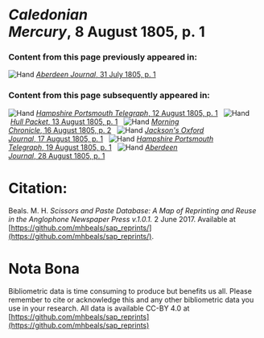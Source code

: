 # *Caledonian Mercury*, 8 August 1805, p. 1  
  
### Content from this page previously appeared in:  
![Hand](http://scissorsandpaste.net/wp-content/uploads/2017/06/smallhandpointer.png) [*Aberdeen Journal*, 31 July 1805, p. 1](https://mhbeals.github.io/sap_html/Aberdeen-Journal/Aberdeen-Journal-31-July-1805-p-1)  
  
### Content from this page subsequently appeared in:  
![Hand](http://scissorsandpaste.net/wp-content/uploads/2017/06/smallhandpointer.png) [*Hampshire Portsmouth Telegraph*, 12 August 1805, p. 1](https://mhbeals.github.io/sap_html/Hampshire-Portsmouth-Telegraph/Hampshire-Portsmouth-Telegraph-12-August-1805-p-1)  
![Hand](http://scissorsandpaste.net/wp-content/uploads/2017/06/smallhandpointer.png) [*Hull Packet*, 13 August 1805, p. 1](https://mhbeals.github.io/sap_html/Hull-Packet/Hull-Packet-13-August-1805-p-1)  
![Hand](http://scissorsandpaste.net/wp-content/uploads/2017/06/smallhandpointer.png) [*Morning Chronicle*, 16 August 1805, p. 2](https://mhbeals.github.io/sap_html/Morning-Chronicle/Morning-Chronicle-16-August-1805-p-2)  
![Hand](http://scissorsandpaste.net/wp-content/uploads/2017/06/smallhandpointer.png) [*Jackson's Oxford Journal*, 17 August 1805, p. 1](https://mhbeals.github.io/sap_html/Jackson's-Oxford-Journal/Jackson's-Oxford-Journal-17-August-1805-p-1)  
![Hand](http://scissorsandpaste.net/wp-content/uploads/2017/06/smallhandpointer.png) [*Hampshire Portsmouth Telegraph*, 19 August 1805, p. 1](https://mhbeals.github.io/sap_html/Hampshire-Portsmouth-Telegraph/Hampshire-Portsmouth-Telegraph-19-August-1805-p-1)  
![Hand](http://scissorsandpaste.net/wp-content/uploads/2017/06/smallhandpointer.png) [*Aberdeen Journal*, 28 August 1805, p. 1](https://mhbeals.github.io/sap_html/Aberdeen-Journal/Aberdeen-Journal-28-August-1805-p-1)  


# Citation: 

Beals. M. H. *Scissors and Paste Database: A Map of Reprinting and Reuse in the Anglophone Newspaper Press v.1.0.1.* 2 June 2017. Available at [https://github.com/mhbeals/sap_reprints/](https://github.com/mhbeals/sap_reprints/). 

# Nota Bona

Bibliometric data is time consuming to produce but benefits us all. Please remember to cite or acknowledge this and any other bibliometric data you use in your research. All data is available CC-BY 4.0 at [https://github.com/mhbeals/sap_reprints](https://github.com/mhbeals/sap_reprints)